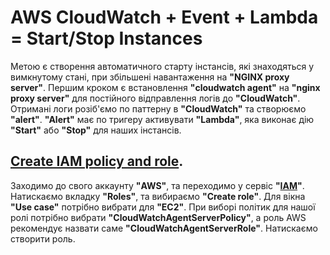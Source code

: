 # AWS CloudWatch + Event + Lambda = Start/Stop Instances

Метою є створення автоматичного старту інстансів, які знаходяться у вимкнутому стані, при збільшені навантаження на **"NGINX proxy server"**.
Першим кроком є встановлення **"cloudwatch agent"** на **"nginx proxy server"** для постійного відправлення логів до **"CloudWatch"**. Отримані логи розіб'ємо по паттерну в **"CloudWatch"** та створюємо **"alert"**.
**"Alert"** має по тригеру активувати **"Lambda"**, яка виконає дію **"Start"** або **"Stop"** для наших інстансів.

## [Create IAM policy and role]([https://console.aws.amazon.com/iam/](https://docs.aws.amazon.com/AmazonCloudWatch/latest/monitoring/create-iam-roles-for-cloudwatch-agent-commandline.html)).

Заходимо до свого аккаунту **"AWS"**, та переходимо у сервіс **"[IAM](https://console.aws.amazon.com/iam/)"**. Натискаємо вкладку **"Roles"**, та вибираємо **"Create role"**. Для вікна **"Use case"** потрібно вибрати для **"ЕС2"**. При виборі політик для нашої ролі потрібно вибрати **"CloudWatchAgentServerPolicy"**, a роль AWS рекомендує назвати саме **"CloudWatchAgentServerRole"**. Натискаємо створити роль.

